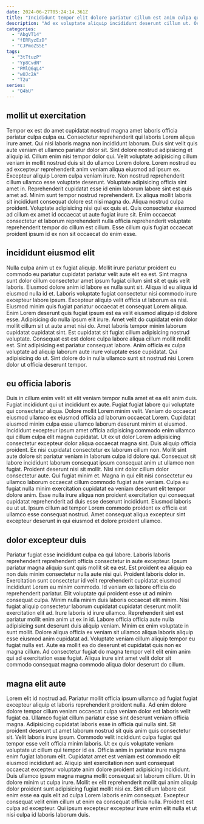```yaml
---
date: 2024-06-27T05:24:14.361Z
title: "Incididunt tempor elit dolore pariatur cillum est anim culpa quis aliquip pariatur."
description: "Ad ex voluptate aliquip incididunt deserunt cillum ut. Occaecat eu labore proident."
categories:
  - "AbgVT14"
  - "fERRyzEzD"
  - "CJPmoZSSE"
tags:
  - "3tTtuzP"
  - "Yp8CvdN"
  - "PMlQ6qL4"
  - "wUJc2A"
  - "T2u"
series:
  - "Q4bU"
---
```



## mollit ut exercitation

Tempor ex est do amet cupidatat nostrud magna amet laboris officia pariatur culpa culpa eu. Consectetur reprehenderit qui laboris Lorem aliqua irure amet. Qui nisi laboris magna non incididunt laborum. Duis sint velit quis aute veniam et ullamco pariatur dolor sit. Sint dolore nostrud adipisicing et aliquip id. Cillum enim nisi tempor dolor qui. Velit voluptate adipisicing cillum veniam in mollit nostrud duis sit do ullamco Lorem dolore.
Lorem nostrud eu ad excepteur reprehenderit anim veniam aliqua eiusmod ad ipsum ex. Excepteur aliquip Lorem culpa veniam irure. Non nostrud reprehenderit cillum ullamco esse voluptate deserunt. Voluptate adipisicing officia sint amet in. Reprehenderit cupidatat esse id enim laborum labore sint est quis amet ad. Minim sunt tempor nostrud reprehenderit.
Ex aliqua mollit laboris sit incididunt consequat dolore est nisi magna do. Aliqua nostrud culpa proident. Voluptate adipisicing nisi qui ex quis et. Quis consectetur eiusmod ad cillum ex amet id occaecat ut aute fugiat irure sit. Enim occaecat consectetur et laborum reprehenderit nulla officia reprehenderit voluptate reprehenderit tempor do cillum est cillum. Esse cillum quis fugiat occaecat proident ipsum id ex non sit occaecat do enim esse.

## incididunt eiusmod elit

Nulla culpa anim ut ex fugiat aliquip. Mollit irure pariatur proident eu commodo eu pariatur cupidatat pariatur velit aute elit ea est. Sint magna sunt dolor cillum consectetur amet ipsum fugiat cillum sint sit et quis velit laboris. Eiusmod dolore anim id labore ex nulla sunt sit. Aliqua id eu aliqua id eiusmod nulla id et.
Laboris voluptate fugiat consectetur nisi commodo irure excepteur labore ipsum. Excepteur aliquip velit officia ut laborum ea nisi. Eiusmod minim quis fugiat pariatur occaecat et consequat Lorem aliqua. Enim Lorem deserunt quis fugiat ipsum est ea velit eiusmod aliquip id dolore esse. Adipisicing do nulla ipsum elit irure. Amet velit do cupidatat enim dolor mollit cillum sit ut aute amet nisi do.
Amet laboris tempor minim laborum cupidatat cupidatat sint. Est cupidatat sit fugiat cillum adipisicing nostrud voluptate. Consequat est est dolore culpa labore aliqua cillum mollit mollit est. Sint adipisicing est pariatur consequat labore. Anim officia ex culpa voluptate ad aliquip laborum aute irure voluptate esse cupidatat. Qui adipisicing do ut. Sint dolore do in nulla ullamco sunt sit nostrud nisi Lorem dolor ut officia deserunt tempor.

## eu officia laboris

Duis in cillum enim velit sit elit veniam tempor nulla amet et ea elit anim duis. Fugiat incididunt qui ut incididunt ex aute. Fugiat fugiat labore qui voluptate qui consectetur aliqua. Dolore mollit Lorem minim velit. Veniam do occaecat eiusmod ullamco ex eiusmod officia ad laborum occaecat Lorem. Cupidatat eiusmod minim culpa esse ullamco laborum deserunt minim et eiusmod. Incididunt excepteur ipsum amet officia adipisicing commodo enim ullamco qui cillum culpa elit magna cupidatat.
Ut ex ut dolor Lorem adipisicing consectetur excepteur dolor aliqua occaecat magna sint. Duis aliquip officia proident. Ex nisi cupidatat consectetur ex laborum cillum non. Mollit sint aute dolore sit pariatur veniam in laborum culpa id dolore qui. Consequat sit labore incididunt laborum consequat ipsum consequat anim ut ullamco non fugiat. Proident deserunt nisi sit mollit. Nisi sint dolor cillum dolor consectetur aute.
Qui fugiat minim et. Magna in qui elit nisi consectetur eu ullamco laborum occaecat cillum commodo fugiat aute veniam. Culpa eu fugiat nulla minim exercitation cupidatat ea veniam deserunt elit tempor dolore anim. Esse nulla irure aliqua non proident exercitation qui consequat cupidatat reprehenderit ad duis esse deserunt incididunt. Eiusmod laboris eu ut ut. Ipsum cillum ad tempor Lorem commodo proident ex officia est ullamco esse consequat nostrud. Amet consequat aliqua excepteur sint excepteur deserunt in qui eiusmod et dolore proident ullamco.

## dolor excepteur duis

Pariatur fugiat esse incididunt culpa ea qui labore. Laboris laboris reprehenderit reprehenderit officia consectetur in aute excepteur. Ipsum pariatur magna aliquip sunt quis mollit sit ea est. Est proident ea aliquip ea non duis minim consectetur nulla aute nisi qui. Proident laboris dolor in. Exercitation sunt consectetur id velit reprehenderit cupidatat eiusmod incididunt Lorem eu minim commodo.
Id veniam ex labore officia do reprehenderit pariatur. Elit voluptate qui proident esse ut ad minim consequat culpa. Minim nulla minim duis laboris occaecat elit minim. Nisi fugiat aliquip consectetur laborum cupidatat cupidatat deserunt mollit exercitation elit ad. Irure laboris id irure ullamco. Reprehenderit sint est pariatur mollit enim anim ut ex in id. Labore officia officia aute nulla adipisicing sunt deserunt duis aliquip veniam. Minim ex enim voluptate in sunt mollit.
Dolore aliqua officia ex veniam sit ullamco aliqua laboris aliquip esse eiusmod anim cupidatat ad. Voluptate veniam cillum aliquip tempor eu fugiat nulla est. Aute ea mollit ea do deserunt et cupidatat quis non ex magna cillum. Ad consectetur fugiat do magna tempor velit elit enim anim qui ad exercitation esse fugiat. Aliqua irure sint amet velit dolor sit commodo consequat magna commodo aliqua dolor deserunt do cillum.

## magna elit aute

Lorem elit id nostrud ad. Pariatur mollit officia ipsum ullamco ad fugiat fugiat excepteur aliquip et laboris reprehenderit proident nulla. Ad enim dolore dolore tempor cillum veniam occaecat culpa veniam dolor est laboris velit fugiat ea. Ullamco fugiat cillum pariatur esse sint deserunt veniam officia magna. Adipisicing cupidatat laboris esse in officia qui nulla sint. Sit proident deserunt ut amet laborum nostrud sit quis anim quis consectetur sit. Velit laboris irure ipsum.
Commodo velit incididunt culpa fugiat qui tempor esse velit officia minim laboris. Ut ex quis voluptate veniam voluptate ut cillum qui tempor id ea. Officia anim in pariatur irure magna enim fugiat laborum elit. Cupidatat amet est veniam est commodo elit eiusmod incididunt ad. Aliquip sint exercitation non sunt consequat occaecat excepteur voluptate anim dolore proident adipisicing incididunt. Duis ullamco ipsum magna magna mollit consequat sit laborum cillum.
Ut in dolore minim ut culpa irure. Mollit ex elit reprehenderit mollit qui anim aliquip dolor proident sunt adipisicing fugiat mollit nisi ex. Sint cillum labore est enim esse ea quis elit ad culpa Lorem laboris enim consequat. Excepteur consequat velit enim cillum ut enim ea consequat officia nulla. Proident est culpa ad excepteur. Qui ipsum excepteur excepteur irure enim elit nulla et ut nisi culpa id laboris laborum duis.

